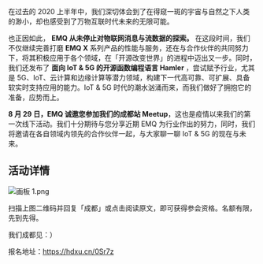 

在过去的 2020 上半年中，我们深切体会到了在得窥一斑的宇宙与自然之下人类的渺小，却也感受到了万物互联时代未来的无限可能。

也正因如此， **EMQ 从未停止对物联网消息与流数据的探索。** 在这段时间，我们不仅继续完善打磨 **EMQ X** 系列产品的性能与服务，还在与合作伙伴的共同努力下，将其积极应用于各个领域，在「开源改变世界」的进程中迈出又一步。同时，我们还发布了 **面向 IoT & 5G 的开源函数编程语言 Hamler**  ，尝试赋予行业，尤其是 5G、IoT、云计算和边缘计算等潜力领域，构建下一代高可靠、可扩展、具备软实时支持应用的能力。IoT & 5G 时代的潮水汹涌而来，而我们做好了拥抱它的准备，应势而上。

**8 月 29 日，EMQ 诚邀您参加我们的成都站 Meetup**，这也是疫情以来我们的第一次线下活动。我们十分期待与您分享近期 EMQ 为行业作出的努力，同时，我们将邀请在各自领域内领先的合作伙伴一起，与大家聊一聊 IoT & 5G 的现在与未来。

 

## 活动详情
![画板 1.png](https://static.emqx.net/images/deaa02909c1910a5529d8c5e1c66c8da.png)

扫描上图二维码并回复「成都」或点击阅读原文，即可获得参会资格。名额有限，先到先得。

 

我们成都见：）

 

报名地址：https://hdxu.cn/0Sr7z


